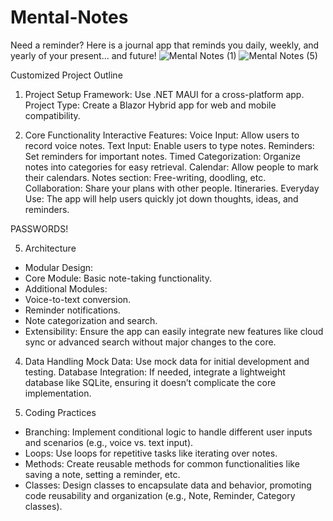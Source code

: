 # Mental-Notes
Need a reminder? Here is a journal app that reminds you daily, weekly, and yearly of your present... and future!
![Mental Notes (1)](https://github.com/eastk1m/Mental-Notes/assets/168964532/3a971722-5b58-4a5a-b5b0-d99b68d06ec4)
![Mental Notes (5)](https://github.com/eastk1m/Mental-Notes/assets/168964532/25e386a5-a6d3-49ac-bee6-700a9fd6a005)

Customized Project Outline
1. Project Setup
Framework: Use .NET MAUI for a cross-platform app.
Project Type: Create a Blazor Hybrid app for web and mobile compatibility.

3. Core Functionality
Interactive Features:
Voice Input: Allow users to record voice notes.
Text Input: Enable users to type notes.
Reminders: Set reminders for important notes.
Timed 
Categorization: Organize notes into categories for easy retrieval.
Calendar: Allow people to mark their calendars. 
Notes section: Free-writing, doodling, etc. 
Collaboration: Share your plans with other people.
Itineraries. 
Everyday Use: The app will help users quickly jot down thoughts, ideas, and reminders.

PASSWORDS!

5. Architecture
* Modular Design:
* Core Module: Basic note-taking functionality.
* Additional Modules:
* Voice-to-text conversion.
* Reminder notifications.
* Note categorization and search.
* Extensibility: Ensure the app can easily integrate new features like cloud sync or advanced search without major changes to the core.

4. Data Handling
Mock Data: Use mock data for initial development and testing.
Database Integration: If needed, integrate a lightweight database like SQLite, ensuring it doesn’t complicate the core implementation.

6. Coding Practices
* Branching: Implement conditional logic to handle different user inputs and scenarios (e.g., voice vs. text input).
* Loops: Use loops for repetitive tasks like iterating over notes.
* Methods: Create reusable methods for common functionalities like saving a note, setting a reminder, etc.
* Classes: Design classes to encapsulate data and behavior, promoting code reusability and organization (e.g., Note, Reminder, Category classes).

